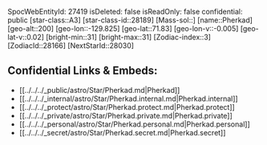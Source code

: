 ﻿---
location: [71.83,-129.825,200]
type: Star
tags:
- astro/Star

---
SpocWebEntityId: 27419
isDeleted: false
isReadOnly: false
confidential: public
[star-class::A3]
[star-class-id::28189]
[Mass-sol::]
[name::Pherkad]
[geo-alt::200]
[geo-lon::-129.825]
[geo-lat::71.83]
[geo-lon-v::-0.005]
[geo-lat-v::0.02]
[bright-min::31]
[bright-max::31]
[Zodiac-index::3]
[ZodiacId::28166]
[NextStarId::28030]



## Confidential Links & Embeds: 
- [[../../../_public/astro/Star/Pherkad.md|Pherkad]] 
- [[../../../_internal/astro/Star/Pherkad.internal.md|Pherkad.internal]] 
- [[../../../_protect/astro/Star/Pherkad.protect.md|Pherkad.protect]] 
- [[../../../_private/astro/Star/Pherkad.private.md|Pherkad.private]] 
- [[../../../_personal/astro/Star/Pherkad.personal.md|Pherkad.personal]] 
- [[../../../_secret/astro/Star/Pherkad.secret.md|Pherkad.secret]] 
